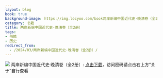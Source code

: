 ```yaml
---
layout: blog
book: true
background-image: https://img.locyoo.com/book两岸新编中国近代史·晚清卷（全2册）.jpg
category: 书籍
title: 两岸新编中国近代史·晚清卷（全2册）
tags:
- 书籍
- 历史
redirect_from:
  - /2024/03/两岸新编中国近代史·晚清卷（全2册）/
---
```

![](https://img.locyoo.com/book两岸新编中国近代史·晚清卷（全2册）.jpg)
两岸新编中国近代史·晚清卷（全2册）: <a name = "ref1" href="https://url18.ctfile.com/f/50983618-1418307164-c8b605?p=3619">点击下载</a>，访问密码请点击右上方“关于”自行查看